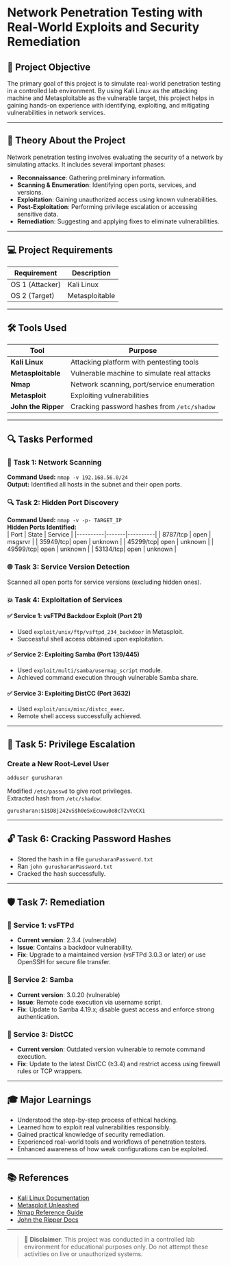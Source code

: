 # Network Penetration Testing with Real-World Exploits and Security Remediation

## 📌 Project Objective

The primary goal of this project is to simulate real-world penetration testing in a controlled lab environment. By using Kali Linux as the attacking machine and Metasploitable as the vulnerable target, this project helps in gaining hands-on experience with identifying, exploiting, and mitigating vulnerabilities in network services.

---

## 📖 Theory About the Project

Network penetration testing involves evaluating the security of a network by simulating attacks. It includes several important phases:

- **Reconnaissance**: Gathering preliminary information.
- **Scanning & Enumeration**: Identifying open ports, services, and versions.
- **Exploitation**: Gaining unauthorized access using known vulnerabilities.
- **Post-Exploitation**: Performing privilege escalation or accessing sensitive data.
- **Remediation**: Suggesting and applying fixes to eliminate vulnerabilities.

---

## 💻 Project Requirements

| Requirement     | Description    |
| --------------- | -------------- |
| OS 1 (Attacker) | Kali Linux     |
| OS 2 (Target)   | Metasploitable |

---

## 🛠 Tools Used

| Tool                | Purpose                                     |
| ------------------- | ------------------------------------------- |
| **Kali Linux**      | Attacking platform with pentesting tools    |
| **Metasploitable**  | Vulnerable machine to simulate real attacks |
| **Nmap**            | Network scanning, port/service enumeration  |
| **Metasploit**      | Exploiting vulnerabilities                  |
| **John the Ripper** | Cracking password hashes from `/etc/shadow` |

---

## 🔍 Tasks Performed

### 🔎 Task 1: Network Scanning

**Command Used:** `nmap -v 192.168.56.0/24`  
**Output:** Identified all hosts in the subnet and their open ports.

### 🔍 Task 2: Hidden Port Discovery

**Command Used:** `nmap -v -p- TARGET_IP`  
**Hidden Ports Identified:**  
| Port | State | Service |
|----------|-------|----------|
| 8787/tcp | open | msgsrvr |
| 35949/tcp| open | unknown |
| 45299/tcp| open | unknown |
| 49599/tcp| open | unknown |
| 53134/tcp| open | unknown |

### 🌐 Task 3: Service Version Detection

Scanned all open ports for service versions (excluding hidden ones).

### 💥 Task 4: Exploitation of Services

#### ✅ Service 1: vsFTPd Backdoor Exploit (Port 21)

- Used `exploit/unix/ftp/vsftpd_234_backdoor` in Metasploit.
- Successful shell access obtained upon exploitation.

#### ✅ Service 2: Exploiting Samba (Port 139/445)

- Used `exploit/multi/samba/usermap_script` module.
- Achieved command execution through vulnerable Samba share.

#### ✅ Service 3: Exploiting DistCC (Port 3632)

- Used `exploit/unix/misc/distcc_exec`.
- Remote shell access successfully achieved.

---

## 👤 Task 5: Privilege Escalation

### Create a New Root-Level User

```bash
adduser gurusharan
```

Modified `/etc/passwd` to give root privileges.  
Extracted hash from `/etc/shadow`:

```
gurusharan:$1$D8j242vS$h0eSxEcuwu0e8cT2vVeCX1
```

---

## 🔓 Task 6: Cracking Password Hashes

- Stored the hash in a file `gurusharanPassword.txt`
- Ran `john gurusharanPassword.txt`
- Cracked the hash successfully.

---

## 🛡️ Task 7: Remediation

### 🔧 Service 1: vsFTPd

- **Current version**: 2.3.4 (vulnerable)
- **Issue**: Contains a backdoor vulnerability.
- **Fix**: Upgrade to a maintained version (vsFTPd 3.0.3 or later) or use OpenSSH for secure file transfer.

### 🔧 Service 2: Samba

- **Current version**: 3.0.20 (vulnerable)
- **Issue**: Remote code execution via username script.
- **Fix**: Update to Samba 4.19.x; disable guest access and enforce strong authentication.

### 🔧 Service 3: DistCC

- **Current version**: Outdated version vulnerable to remote command execution.
- **Fix**: Update to the latest DistCC (≥3.4) and restrict access using firewall rules or TCP wrappers.

---

## 🎓 Major Learnings

- Understood the step-by-step process of ethical hacking.
- Learned how to exploit real vulnerabilities responsibly.
- Gained practical knowledge of security remediation.
- Experienced real-world tools and workflows of penetration testers.
- Enhanced awareness of how weak configurations can be exploited.

---

## 📚 References

- [Kali Linux Documentation](https://www.kali.org/docs/)
- [Metasploit Unleashed](https://www.offensive-security.com/metasploit-unleashed/)
- [Nmap Reference Guide](https://nmap.org/book/man.html)
- [John the Ripper Docs](https://www.openwall.com/john/)

---

> 🛑 **Disclaimer**: This project was conducted in a controlled lab environment for educational purposes only. Do not attempt these activities on live or unauthorized systems.
